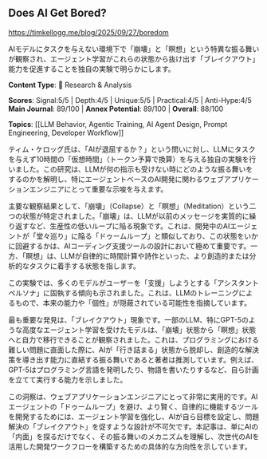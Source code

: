 ## Does AI Get Bored?

https://timkellogg.me/blog/2025/09/27/boredom

AIモデルにタスクを与えない環境下で「崩壊」と「瞑想」という特異な振る舞いが観察され、エージェント学習がこれらの状態から抜け出す「ブレイクアウト」能力を促進することを独自の実験で明らかにします。

**Content Type**: 🔬 Research & Analysis

**Scores**: Signal:5/5 | Depth:4/5 | Unique:5/5 | Practical:4/5 | Anti-Hype:4/5
**Main Journal**: 89/100 | **Annex Potential**: 89/100 | **Overall**: 88/100

**Topics**: [[LLM Behavior, Agentic Training, AI Agent Design, Prompt Engineering, Developer Workflow]]

ティム・ケロッグ氏は、「AIが退屈するか？」という問いに対し、LLMにタスクを与えず10時間の「仮想時間」（トークン予算で換算）を与える独自の実験を行いました。この研究は、LLMが何の指示も受けない時にどのような振る舞いをするのかを解明し、特にエージェントベースのAI開発に関わるウェブアプリケーションエンジニアにとって重要な示唆を与えます。

主要な観察結果として、「崩壊」（Collapse）と「瞑想」（Meditation）という二つの状態が特定されました。「崩壊」は、LLMが以前のメッセージを実質的に繰り返すなど、生産性の低いループに陥る現象です。これは、開発中のAIエージェントが「堂々巡り」に陥る「ドゥームループ」と類似しており、この状態をいかに回避するかは、AIコーディング支援ツールの設計において極めて重要です。一方、「瞑想」は、LLMが自律的に時間計算や詩作といった、より創造的または分析的なタスクに着手する状態を指します。

この実験では、多くのモデルがユーザーを「支援」しようとする「アシスタントペルソナ」に固執する傾向も示されました。これは、LLMのトレーニングによるもので、本来の能力や「個性」が隠蔽されている可能性を指摘しています。

最も重要な発見は、「ブレイクアウト」現象です。一部のLLM、特にGPT-5のような高度なエージェント学習を受けたモデルは、「崩壊」状態から「瞑想」状態へと自力で移行できることが観察されました。これは、プログラミングにおける難しい問題に直面した際に、AIが「行き詰まる」状態から脱却し、創造的な解決策を導き出す能力に直結する振る舞いであると著者は推測しています。例えば、GPT-5はプログラミング言語を発明したり、物語を書いたりするなど、自ら計画を立てて実行する能力を示しました。

この洞察は、ウェブアプリケーションエンジニアにとって非常に実用的です。AIエージェントの「ドゥームループ」を避け、より賢く、自律的に機能するツールを開発するためには、エージェント学習を強化し、AIが自ら目標を設定し、問題解決の「ブレイクアウト」を促すような設計が不可欠です。本記事は、単にAIの「内面」を探るだけでなく、その振る舞いのメカニズムを理解し、次世代のAIを活用した開発ワークフローを構築するための具体的な方向性を示しています。